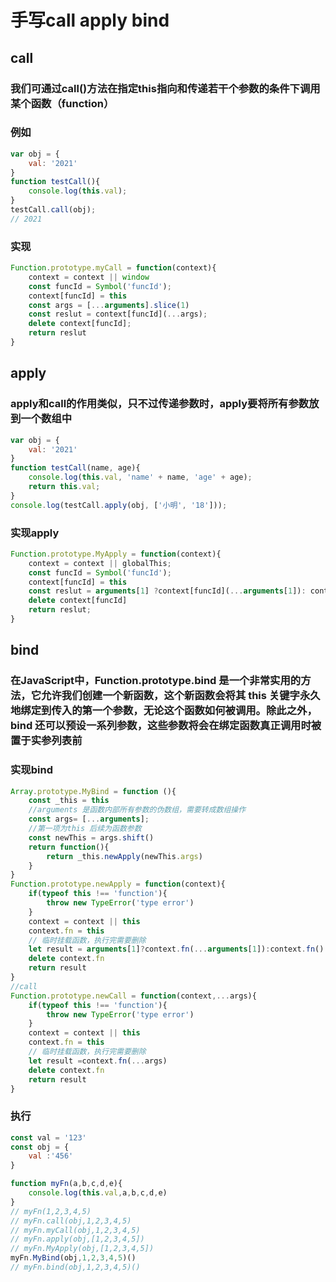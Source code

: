 # 手写call apply  bind

## call

### 我们可通过call()方法在指定this指向和传递若干个参数的条件下调用某个函数（function）

### 例如

```js
var obj = {
    val: '2021'
}
function testCall(){
    console.log(this.val);
}
testCall.call(obj);
// 2021
```

### 实现

```js
Function.prototype.myCall = function(context){
    context = context || window
    const funcId = Symbol('funcId');
    context[funcId] = this
    const args = [...arguments].slice(1)
    const reslut = context[funcId](...args);
    delete context[funcId];
    return reslut
}
```

## apply

### apply和call的作用类似，只不过传递参数时，apply要将所有参数放到一个数组中

```js
var obj = {
    val: '2021'
}
function testCall(name, age){
    console.log(this.val, 'name' + name, 'age' + age);
    return this.val;
}
console.log(testCall.apply(obj, ['小明', '18']));
```

### 实现apply

```js
Function.prototype.MyApply = function(context){
    context = context || globalThis;
    const funcId = Symbol('funcId');
    context[funcId] = this
    const reslut = arguments[1] ?context[funcId](...arguments[1]): context[funcId]()
    delete context[funcId]
    return reslut;
}
```

## bind

### 在JavaScript中，Function.prototype.bind 是一个非常实用的方法，它允许我们创建一个新函数，这个新函数会将其 this 关键字永久地绑定到传入的第一个参数，无论这个函数如何被调用。除此之外，bind 还可以预设一系列参数，这些参数将会在绑定函数真正调用时被置于实参列表前

### 实现bind

```js
Array.prototype.MyBind = function (){
    const _this = this
    //arguments 是函数内部所有参数的伪数组，需要转成数组操作
    const args= [...arguments];
    //第一项为this 后续为函数参数
    const newThis = args.shift()
    return function(){
        return _this.newApply(newThis.args)
    }
}
Function.prototype.newApply = function(context){
    if(typeof this !== 'function'){
        throw new TypeError('type error')
    }
    context = context || this
    context.fn = this
    // 临时挂载函数，执行完需要删除
    let result = arguments[1]?context.fn(...arguments[1]):context.fn()
    delete context.fn
    return result
}
//call
Function.prototype.newCall = function(context,...args){
    if(typeof this !== 'function'){
        throw new TypeError('type error')
    }
    context = context || this
    context.fn = this
    // 临时挂载函数，执行完需要删除
    let result =context.fn(...args)
    delete context.fn
    return result
}
```

### 执行

```js
const val = '123'
const obj = {
    val :'456'
}

function myFn(a,b,c,d,e){
    console.log(this.val,a,b,c,d,e)
}
// myFn(1,2,3,4,5)
// myFn.call(obj,1,2,3,4,5)
// myFn.myCall(obj,1,2,3,4,5)
// myFn.apply(obj,[1,2,3,4,5])
// myFn.MyApply(obj,[1,2,3,4,5])
myFn.MyBind(obj,1,2,3,4,5)()
// myFn.bind(obj,1,2,3,4,5)()
```
